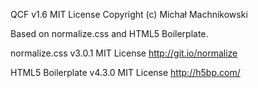 QCF v1.6
MIT License
Copyright (c) Michał Machnikowski


Based on normalize.css and HTML5 Boilerplate.


normalize.css v3.0.1
MIT License
http://git.io/normalize


HTML5 Boilerplate v4.3.0
MIT License
http://h5bp.com/
